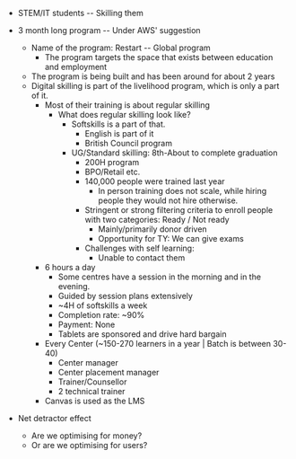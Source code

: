 * STEM/IT students -- Skilling them
* 3 month long program -- Under AWS' suggestion
	* Name of the program: Restart -- Global program 
		* The program targets the space that exists between education and employment
	* The program is being built and has been around for about 2 years
	* Digital skilling is part of the livelihood program, which is only a part of it. 
		* Most of their training is about regular skilling
			* What does regular skilling look like?
				* Softskills is a part of that.
					* English is part of it
					* British Council program
				* UG/Standard skilling: 8th-About to complete graduation
					* 200H program
					* BPO/Retail etc.
					* 140,000 people were trained last year
						* In person training does not scale, while hiring people they would not hire otherwise.
					* Stringent or strong filtering criteria to enroll people with two categories: Ready / Not ready
						* Mainly/primarily donor driven
						* Opportunity for TY: We can give exams
					* Challenges with self learning:
						* Unable to contact them
		* 6 hours a day
			* Some centres have a session in the morning and in the evening.
			* Guided by session plans extensively
			* ~4H of softskills a week
			* Completion rate: ~90%
			* Payment: None
			* Tablets are sponsored and drive hard bargain
		* Every Center (~150-270 learners in a year | Batch is between 30-40)
			* Center manager
			* Center placement manager
			* Trainer/Counsellor 
			* 2 technical trainer
		* Canvas is used as the LMS

* Net detractor effect 
	* Are we optimising for money? 
	* Or are we optimising for users?